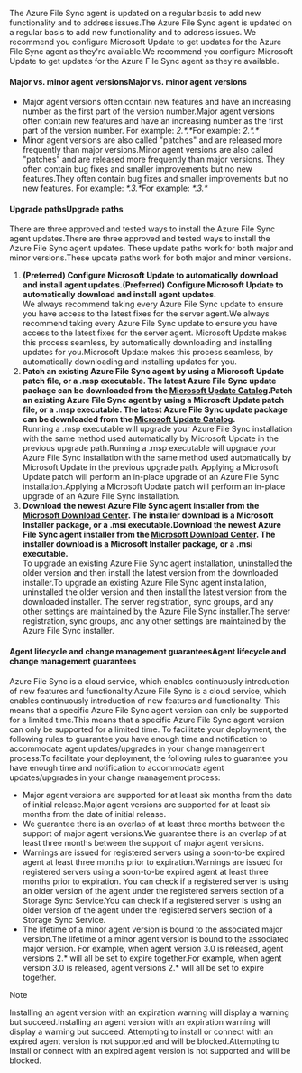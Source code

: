 <span data-ttu-id="8ad37-101">The Azure File Sync agent is updated on a regular basis to add new functionality and to address issues.</span><span class="sxs-lookup"><span data-stu-id="8ad37-101">The Azure File Sync agent is updated on a regular basis to add new functionality and to address issues.</span></span> <span data-ttu-id="8ad37-102">We recommend you configure Microsoft Update to get updates for the Azure File Sync agent as they're available.</span><span class="sxs-lookup"><span data-stu-id="8ad37-102">We recommend you configure Microsoft Update to get updates for the Azure File Sync agent as they're available.</span></span>

#### <a name="major-vs-minor-agent-versions"></a><span data-ttu-id="8ad37-103">Major vs. minor agent versions</span><span class="sxs-lookup"><span data-stu-id="8ad37-103">Major vs. minor agent versions</span></span>
* <span data-ttu-id="8ad37-104">Major agent versions often contain new features and have an increasing number as the first part of the version number.</span><span class="sxs-lookup"><span data-stu-id="8ad37-104">Major agent versions often contain new features and have an increasing number as the first part of the version number.</span></span> <span data-ttu-id="8ad37-105">For example: *2.\*.\**</span><span class="sxs-lookup"><span data-stu-id="8ad37-105">For example: *2.\*.\**</span></span>
* <span data-ttu-id="8ad37-106">Minor agent versions are also called "patches" and are released more frequently than major versions.</span><span class="sxs-lookup"><span data-stu-id="8ad37-106">Minor agent versions are also called "patches" and are released more frequently than major versions.</span></span> <span data-ttu-id="8ad37-107">They often contain bug fixes and smaller improvements but no new features.</span><span class="sxs-lookup"><span data-stu-id="8ad37-107">They often contain bug fixes and smaller improvements but no new features.</span></span> <span data-ttu-id="8ad37-108">For example: *\*.3.\**</span><span class="sxs-lookup"><span data-stu-id="8ad37-108">For example: *\*.3.\**</span></span>

#### <a name="upgrade-paths"></a><span data-ttu-id="8ad37-109">Upgrade paths</span><span class="sxs-lookup"><span data-stu-id="8ad37-109">Upgrade paths</span></span>
<span data-ttu-id="8ad37-110">There are three approved and tested ways to install the Azure File Sync agent updates.</span><span class="sxs-lookup"><span data-stu-id="8ad37-110">There are three approved and tested ways to install the Azure File Sync agent updates.</span></span> <span data-ttu-id="8ad37-111">These update paths work for both major and minor versions.</span><span class="sxs-lookup"><span data-stu-id="8ad37-111">These update paths work for both major and minor versions.</span></span>
1. <span data-ttu-id="8ad37-112">**(Preferred) Configure Microsoft Update to automatically download and install agent updates.**</span><span class="sxs-lookup"><span data-stu-id="8ad37-112">**(Preferred) Configure Microsoft Update to automatically download and install agent updates.**</span></span>  
    <span data-ttu-id="8ad37-113">We always recommend taking every Azure File Sync update to ensure you have access to the latest fixes for the server agent.</span><span class="sxs-lookup"><span data-stu-id="8ad37-113">We always recommend taking every Azure File Sync update to ensure you have access to the latest fixes for the server agent.</span></span> <span data-ttu-id="8ad37-114">Microsoft Update makes this process seamless, by automatically downloading and installing updates for you.</span><span class="sxs-lookup"><span data-stu-id="8ad37-114">Microsoft Update makes this process seamless, by automatically downloading and installing updates for you.</span></span>
2. <span data-ttu-id="8ad37-115">**Patch an existing Azure File Sync agent by using a Microsoft Update patch file, or a .msp executable. The latest Azure File Sync update package can be downloaded from the [Microsoft Update Catalog](https://www.catalog.update.microsoft.com/Search.aspx?q=Azure%20File%20Sync).**</span><span class="sxs-lookup"><span data-stu-id="8ad37-115">**Patch an existing Azure File Sync agent by using a Microsoft Update patch file, or a .msp executable. The latest Azure File Sync update package can be downloaded from the [Microsoft Update Catalog](https://www.catalog.update.microsoft.com/Search.aspx?q=Azure%20File%20Sync).**</span></span>  
    <span data-ttu-id="8ad37-116">Running a .msp executable will upgrade your Azure File Sync installation with the same method used automatically by Microsoft Update in the previous upgrade path.</span><span class="sxs-lookup"><span data-stu-id="8ad37-116">Running a .msp executable will upgrade your Azure File Sync installation with the same method used automatically by Microsoft Update in the previous upgrade path.</span></span> <span data-ttu-id="8ad37-117">Applying a Microsoft Update patch will perform an in-place upgrade of an Azure File Sync installation.</span><span class="sxs-lookup"><span data-stu-id="8ad37-117">Applying a Microsoft Update patch will perform an in-place upgrade of an Azure File Sync installation.</span></span>
3. <span data-ttu-id="8ad37-118">**Download the newest Azure File Sync agent installer from the [Microsoft Download Center](https://go.microsoft.com/fwlink/?linkid=858257). The installer download is a Microsoft Installer package, or a .msi executable.**</span><span class="sxs-lookup"><span data-stu-id="8ad37-118">**Download the newest Azure File Sync agent installer from the [Microsoft Download Center](https://go.microsoft.com/fwlink/?linkid=858257). The installer download is a Microsoft Installer package, or a .msi executable.**</span></span>  
    <span data-ttu-id="8ad37-119">To upgrade an existing Azure File Sync agent installation, uninstalled the older version and then install the latest version from the downloaded installer.</span><span class="sxs-lookup"><span data-stu-id="8ad37-119">To upgrade an existing Azure File Sync agent installation, uninstalled the older version and then install the latest version from the downloaded installer.</span></span> <span data-ttu-id="8ad37-120">The server registration, sync groups, and any other settings are maintained by the Azure File Sync installer.</span><span class="sxs-lookup"><span data-stu-id="8ad37-120">The server registration, sync groups, and any other settings are maintained by the Azure File Sync installer.</span></span>

#### <a name="agent-lifecycle-and-change-management-guarantees"></a><span data-ttu-id="8ad37-121">Agent lifecycle and change management guarantees</span><span class="sxs-lookup"><span data-stu-id="8ad37-121">Agent lifecycle and change management guarantees</span></span>
<span data-ttu-id="8ad37-122">Azure File Sync is a cloud service, which enables continuously introduction of new features and functionality.</span><span class="sxs-lookup"><span data-stu-id="8ad37-122">Azure File Sync is a cloud service, which enables continuously introduction of new features and functionality.</span></span> <span data-ttu-id="8ad37-123">This means that a specific Azure File Sync agent version can only be supported for a limited time.</span><span class="sxs-lookup"><span data-stu-id="8ad37-123">This means that a specific Azure File Sync agent version can only be supported for a limited time.</span></span> <span data-ttu-id="8ad37-124">To facilitate your deployment, the following rules to guarantee you have enough time and notification to accommodate agent updates/upgrades in your change management process:</span><span class="sxs-lookup"><span data-stu-id="8ad37-124">To facilitate your deployment, the following rules to guarantee you have enough time and notification to accommodate agent updates/upgrades in your change management process:</span></span>

- <span data-ttu-id="8ad37-125">Major agent versions are supported for at least six months from the date of initial release.</span><span class="sxs-lookup"><span data-stu-id="8ad37-125">Major agent versions are supported for at least six months from the date of initial release.</span></span>
- <span data-ttu-id="8ad37-126">We guarantee there is an overlap of at least three months between the support of major agent versions.</span><span class="sxs-lookup"><span data-stu-id="8ad37-126">We guarantee there is an overlap of at least three months between the support of major agent versions.</span></span> 
- <span data-ttu-id="8ad37-127">Warnings are issued for registered servers using a soon-to-be expired agent at least three months prior to expiration.</span><span class="sxs-lookup"><span data-stu-id="8ad37-127">Warnings are issued for registered servers using a soon-to-be expired agent at least three months prior to expiration.</span></span> <span data-ttu-id="8ad37-128">You can check if a registered server is using an older version of the agent under the registered servers section of a Storage Sync Service.</span><span class="sxs-lookup"><span data-stu-id="8ad37-128">You can check if a registered server is using an older version of the agent under the registered servers section of a Storage Sync Service.</span></span>
- <span data-ttu-id="8ad37-129">The lifetime of a minor agent version is bound to the associated major version.</span><span class="sxs-lookup"><span data-stu-id="8ad37-129">The lifetime of a minor agent version is bound to the associated major version.</span></span> <span data-ttu-id="8ad37-130">For example, when agent version 3.0 is released, agent versions 2.\* will all be set to expire together.</span><span class="sxs-lookup"><span data-stu-id="8ad37-130">For example, when agent version 3.0 is released, agent versions 2.\* will all be set to expire together.</span></span>

> [!Note]
> <span data-ttu-id="8ad37-131">Installing an agent version with an expiration warning will display a warning but succeed.</span><span class="sxs-lookup"><span data-stu-id="8ad37-131">Installing an agent version with an expiration warning will display a warning but succeed.</span></span> <span data-ttu-id="8ad37-132">Attempting to install or connect with an expired agent version is not supported and will be blocked.</span><span class="sxs-lookup"><span data-stu-id="8ad37-132">Attempting to install or connect with an expired agent version is not supported and will be blocked.</span></span>